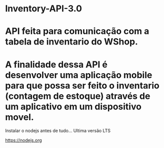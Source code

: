 # Inventory-API-3.0

# API feita para comunicação com a tabela de inventario do WShop.

# A finalidade dessa API é desenvolver uma aplicação mobile para que possa ser feito o inventario (contagem de estoque) através de um aplicativo em um dispositivo movel.

Instalar o nodejs antes de tudo... Ultima versão LTS

https://nodejs.org
